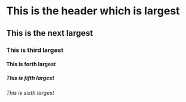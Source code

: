 # This is the header which is largest
## This is the next largest
### This is third largest
#### This is forth largest
##### This is fifth largest
###### This is sixth largest 
